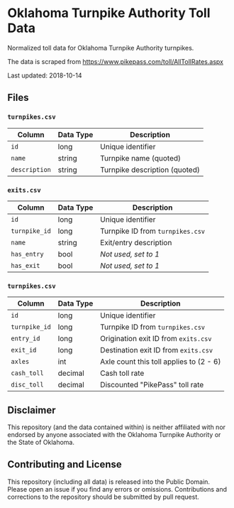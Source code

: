 # Oklahoma Turnpike Authority Toll Data

Normalized toll data for Oklahoma Turnpike Authority turnpikes.

The data is scraped from https://www.pikepass.com/toll/AllTollRates.aspx

Last updated: 2018-10-14

## Files

### `turnpikes.csv`

| Column | Data Type | Description |
|-|-|-|
| `id` | long | Unique identifier |
| `name`| string | Turnpike name (quoted) |
| `description` | string | Turnpike description (quoted) |


### `exits.csv`

| Column | Data Type | Description |
|-|-|-|
| `id` | long | Unique identifier |
| `turnpike_id` | long | Turnpike ID from `turnpikes.csv` |
| `name` | string | Exit/entry description |
| `has_entry` | bool | _Not used, set to 1_ |
| `has_exit` | bool | _Not used, set to 1_ |

### `turnpikes.csv`

| Column | Data Type | Description |
|-|-|-|
| `id` | long | Unique identifier |
| `turnpike_id` | long | Turnpike ID from `turnpikes.csv` |
| `entry_id` | long | Origination exit ID from `exits.csv` |
| `exit_id` | long | Destination exit ID from `exits.csv` |
| `axles` | int | Axle count this toll applies to (2 - 6) |
| `cash_toll` | decimal | Cash toll rate |
| `disc_toll` | decimal | Discounted "PikePass" toll rate |

## Disclaimer

This repository (and the data contained within) is neither affiliated with nor endorsed by anyone associated with the Oklahoma Turnpike Authority or the State of Oklahoma.

## Contributing and License

This repository (including all data) is released into the Public Domain. Please open an issue if you find any errors or omissions. Contributions and corrections to the repository should be submitted by pull request.
